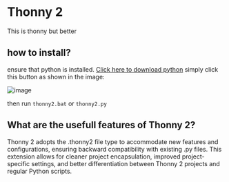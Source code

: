 # Thonny 2
This is thonny but better

## how to install? 
ensure that python is installed.
[Click here to download python](https://www.python.org/downloads/)
simply click this button as shown in the image:

![image](https://github.com/XM9G/thonny-2/assets/83699020/07d1046b-ac91-4c8b-b5ec-eeae7b33fe3a)

then run `thonny2.bat` or `thonny2.py`



## What are the usefull features of Thonny 2?
Thonny 2 adopts the .thonny2 file type to accommodate new features and configurations, ensuring backward compatibility with existing .py files. This extension allows for cleaner project encapsulation, improved project-specific settings, and better differentiation between Thonny 2 projects and regular Python scripts.